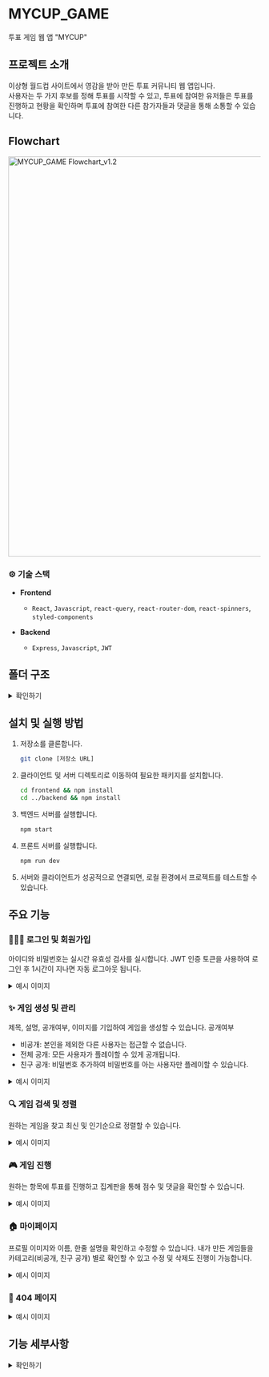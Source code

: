 # MYCUP_GAME

투표 게임 웹 앱 "MYCUP"

## 프로젝트 소개

이상형 월드컵 사이트에서 영감을 받아 만든 투표 커뮤니티 웹 앱입니다. <br>
사용자는 두 가지 후보를 정해 투표를 시작할 수 있고, 투표에 참여한 유저들은 투표를 진행하고 현황을 확인하며 투표에 참여한 다른 참가자들과 댓글을 통해 소통할 수 있습니다.

## Flowchart

<img width="800" alt="MYCUP_GAME Flowchart_v1.2" src="https://github.com/user-attachments/assets/47d8104a-9abb-4171-b06f-0f3e8e5fe837">

### ⚙️ 기술 스택

- **Frontend**

  - `React`, `Javascript`, `react-query`, `react-router-dom`, `react-spinners`, `styled-components`

- **Backend**
  - `Express`, `Javascript`, `JWT`

## 폴더 구조

<details>
  <summary>확인하기</summary>

```
[PROJECT]MYCUP_GAME/
├── frontend/
│   ├── public/
│   ├── src/
│   │   ├── apis/
│   │   ├── assets/
│   │   ├── components/
│   │   │   ├── Edit/
│   │   │   ├── Game/
│   │   │   ├── Interface/
│   │   │   ├── List/
│   │   │   ├── Login/
│   │   │   ├── Make/
│   │   │   ├── Profile/
│   │   │   └── Vote/
│   │   ├── hooks/
│   │   ├── pages/
│   │   ├── styles/
│   │   ├── UI/
│   │   ├── utils/
│   │   │   ├── actions/
│   │   │   ├── loader/
│   │   │   └── router.jsx
└── backend/
    ├── data/
    │   ├── api/
    │   │   ├── event.js
    │   │   ├── user.js
    │   │   └── util.js
    ├── routes/
    │   │   ├── auth.js
    │   │   └── events.js
    ├── util/
    │   │   ├── auth.js
    │   │   ├── errors.js
    │   │   └── validation.js
    └── app.js
```

</details>

## 설치 및 실행 방법

1. 저장소를 클론합니다.
   ```bash
   git clone [저장소 URL]
   ```
2. 클라이언트 및 서버 디렉토리로 이동하여 필요한 패키지를 설치합니다.
   ```bash
   cd frontend && npm install
   cd ../backend && npm install
   ```
3. 백엔드 서버를 실행합니다.
   ```bash
   npm start
   ```
4. 프론트 서버를 실행합니다.
   ```bash
   npm run dev
   ```
5. 서버와 클라이언트가 성공적으로 연결되면, 로컬 환경에서 프로젝트를 테스트할 수 있습니다.

## 주요 기능

### 🧑🏻‍💻 로그인 및 회원가입

아이디와 비밀번호는 실시간 유효성 검사를 실시합니다.
JWT 인증 토큰을 사용하여 로그인 후 1시간이 지나면 자동 로그아웃 됩니다.

<details>
  <summary>예시 이미지</summary>

#### 1. 로그인

<img width="800" alt="login" src="https://github.com/user-attachments/assets/194338fc-8928-4c34-9445-df9d12b60e84">

#### 2. 회원가입

<img width="800" alt="login" src="https://github.com/user-attachments/assets/cd84bd3e-dac4-4f2c-81b7-bbfa35a36ecf">

</details>

### ✨ 게임 생성 및 관리

제목, 설명, 공개여부, 이미지를 기입하여 게임을 생성할 수 있습니다.
공개여부

- 비공개: 본인을 제외한 다른 사용자는 접근할 수 없습니다.
- 전체 공개: 모든 사용자가 플레이할 수 있게 공개됩니다.
- 친구 공개: 비밀번호 추가하여 비밀번호를 아는 사용자만 플레이할 수 있습니다.

<details>
  <summary>예시 이미지</summary>

#### 1. 생성

<img width="800" alt="login" src="https://github.com/user-attachments/assets/087e65eb-207b-47a4-9335-1f8288aada4f">

#### 2. 수정

<img width="800" alt="login" src="https://github.com/user-attachments/assets/a9be1618-4cb0-478e-95c1-28a27d91fa56">

#### 3. 삭제

<img width="800" alt="login" src="https://github.com/user-attachments/assets/5b71bd67-b69f-4d1d-a5dc-f711476fd49e">

</details>

### 🔍 게임 검색 및 정렬

원하는 게임을 찾고 최신 및 인기순으로 정렬할 수 있습니다.

<details>
  <summary>예시 이미지</summary>

<img width="800" alt="search_sort" src="https://github.com/user-attachments/assets/dd515bf0-5d99-4628-bfef-01cc458230ae">

</details>

### 🎮 게임 진행

원하는 항목에 투표를 진행하고 집계판을 통해 점수 및 댓글을 확인할 수 있습니다.

<details>
  <summary>예시 이미지</summary>

#### 1. 전체, 비공개 게임 및 댓글 화면

<img width="800" alt="general_game" src="https://github.com/user-attachments/assets/50429d69-ee09-4b30-a90e-b8b72dee452c">

#### 2. 친구 공개 게임 화면

<img width="800" alt="friend_game" src="https://github.com/user-attachments/assets/1fbca329-2c61-46f1-87e0-bb45e4697a73">

</details>

### 🏠 마이페이지

프로필 이미지와 이름, 한줄 설명을 확인하고 수정할 수 있습니다.
내가 만든 게임들을 카테고리(비공개, 친구 공개) 별로 확인할 수 있고 수정 및 삭제도 진행이 가능합니다.

<details>
  <summary>예시 이미지</summary>

<img width="800" alt="mypage" src="https://github.com/user-attachments/assets/21ef0519-4670-46e7-9751-696f74d3f1d1">

</details>

### 🚫 404 페이지

<details>
  <summary>예시 이미지</summary>

<img width="800" alt="404page" src="https://github.com/user-attachments/assets/a7812341-ea5d-4558-b7f5-69443d201ce2">

</details>

## 기능 세부사항

<details>
  <summary>확인하기</summary>

### 🔍 회원가입 및 로그인

- [x] 비밀번호 입력란에 마우스 오버 시 input 타입을 text로 바꿔서 비밀번호를 보여주는 눈 아이콘 추가

### 🔍 게임 생성 및 관리

- [x] 백엔드에 데이터 저장하기
- [x] 백엔드에 저장된 데이터 가져오기
- [x] 업로드한 게임 수정 기능
- [x] 업로드한 게임 삭제 기능
- [x] 친구 공개 게임은 비밀번호 입력 후 플레이
  - [x] 친구 공개 게임 등록 시 비밀번호 입력 칸 보이기
  - [x] 비밀번호 입력 칸에 로그인 폼의 비밀번호 입력과 같이 눈 아이콘 추가
  - [x] 비밀번호 입력 프롬프트에서 모달로 변경
- [x] 비공개, 친구공개 게임 표시 마크 변경 (직관적이게)
- [x] 인기순, 날짜순 등 게임 정렬 기능 구현

### 🔍 게임 진행

- [x] 투표 기능 구현 (투표를 하였을 경우 투표한 후보의 투표 인원 배열에 사용자 추가)
- [x] 선택 시 지금까지 투표한 인원 수 보이는 기능 구현
- [x] 투표 로직 react-query로 변경

### 🔍 투표 집계 창 - 점수 확인 및 댓글

- [x] 집계 창 제작
- [x] 누적된 점수 화면에 출력 (그래프, 숫자)
- [x] 댓글달기 기능 추가
  - [x] 댓글 입력 및 버튼 추가
  - [x] 댓글 에러 핸들러 추가
  - [x] 댓글 컴포넌트 key값 변경

### 🔍 마이페이지

- [x] 프로필 기본 이미지
  - [x] 프로필 사진 업로드 기능
- [x] 이름
  - [x] 이름 변경 기능 구현
- [x] 한줄 설명
  - [x] 설명 입력 기능 구현
- [x] 업로드한 게임
  - [x] 공개 범위 별로 분류 (ex. Personal, Friends)

### 🔍 오류 처리

- [x] 유효하지 않은 입력값 UI 개선 (로그인, 만들기, 수정하기)
- [x] useQuery를 사용하여 에러시 ErrorBlock 나오게 하기
- [x] 에러 페이지 UI 개선

### 🔍 ISSUES

- [x] 회원 가입 후 자동 로그인 될 시 username에 undefined가 할당되는 오류
- [x] input 요소의 value는 onChange 이벤트에 할당 -> 수정하기 시 이전 데이터가 입력되도록
- [x] 수정하기 시 이전 라디오 옵션에 체크 되어 있지 않음
- [x] Game 페이지의 Back 버튼을 눌렀을 때 이전 페이지가 아니라 목록으로 이동하는 문제 해결
  - useNavigate 훅을 사용하여 브라우저 히스토리에서 한 페이지 뒤로 이동
- [x] 마이페이지 비밀번호 입력 오류 해결

### 🔍 UX 개선

- [x] 모달에서 esc로 창 나가기 기능
- [x] 비밀번호 모달에서 엔터 키로 제출 가능하게 변경

</details>
